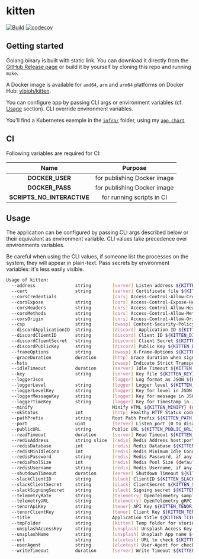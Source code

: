 # kitten

[![Build](https://github.com/ViBiOh/kitten/workflows/Build/badge.svg)](https://github.com/ViBiOh/kitten/actions)
[![codecov](https://codecov.io/gh/ViBiOh/kitten/branch/main/graph/badge.svg)](https://codecov.io/gh/ViBiOh/kitten)

## Getting started

Golang binary is built with static link. You can download it directly from the [GitHub Release page](https://github.com/ViBiOh/kitten/releases) or build it by yourself by cloning this repo and running `make`.

A Docker image is available for `amd64`, `arm` and `arm64` platforms on Docker Hub: [vibioh/kitten](https://hub.docker.com/r/vibioh/kitten/tags).

You can configure app by passing CLI args or environment variables (cf. [Usage](#usage) section). CLI override environment variables.

You'll find a Kubernetes exemple in the [`infra/`](infra) folder, using my [`app chart`](https://github.com/ViBiOh/charts/tree/main/app)

## CI

Following variables are required for CI:

|            Name            |           Purpose           |
| :------------------------: | :-------------------------: |
|      **DOCKER_USER**       | for publishing Docker image |
|      **DOCKER_PASS**       | for publishing Docker image |
| **SCRIPTS_NO_INTERACTIVE** |  for running scripts in CI  |

## Usage

The application can be configured by passing CLI args described below or their equivalent as environment variable. CLI values take precedence over environments variables.

Be careful when using the CLI values, if someone list the processes on the system, they will appear in plain-text. Pass secrets by environment variables: it's less easily visible.

```bash
Usage of kitten:
  --address               string        [server] Listen address ${KITTEN_ADDRESS}
  --cert                  string        [server] Certificate file ${KITTEN_CERT}
  --corsCredentials                     [cors] Access-Control-Allow-Credentials ${KITTEN_CORS_CREDENTIALS} (default false)
  --corsExpose            string        [cors] Access-Control-Expose-Headers ${KITTEN_CORS_EXPOSE}
  --corsHeaders           string        [cors] Access-Control-Allow-Headers ${KITTEN_CORS_HEADERS} (default "Content-Type")
  --corsMethods           string        [cors] Access-Control-Allow-Methods ${KITTEN_CORS_METHODS} (default "GET")
  --corsOrigin            string        [cors] Access-Control-Allow-Origin ${KITTEN_CORS_ORIGIN} (default "*")
  --csp                   string        [owasp] Content-Security-Policy ${KITTEN_CSP} (default "default-src 'self'; base-uri 'self'; script-src 'self' 'httputils-nonce'; style-src 'self' 'httputils-nonce'; img-src 'self' platform.slack-edge.com")
  --discordApplicationID  string        [discord] Application ID ${KITTEN_DISCORD_APPLICATION_ID}
  --discordClientID       string        [discord] Client ID ${KITTEN_DISCORD_CLIENT_ID}
  --discordClientSecret   string        [discord] Client Secret ${KITTEN_DISCORD_CLIENT_SECRET}
  --discordPublicKey      string        [discord] Public Key ${KITTEN_DISCORD_PUBLIC_KEY}
  --frameOptions          string        [owasp] X-Frame-Options ${KITTEN_FRAME_OPTIONS} (default "deny")
  --graceDuration         duration      [http] Grace duration when signal received ${KITTEN_GRACE_DURATION} (default 30s)
  --hsts                                [owasp] Indicate Strict Transport Security ${KITTEN_HSTS} (default true)
  --idleTimeout           duration      [server] Idle Timeout ${KITTEN_IDLE_TIMEOUT} (default 2m0s)
  --key                   string        [server] Key file ${KITTEN_KEY}
  --loggerJson                          [logger] Log format as JSON ${KITTEN_LOGGER_JSON} (default false)
  --loggerLevel           string        [logger] Logger level ${KITTEN_LOGGER_LEVEL} (default "INFO")
  --loggerLevelKey        string        [logger] Key for level in JSON ${KITTEN_LOGGER_LEVEL_KEY} (default "level")
  --loggerMessageKey      string        [logger] Key for message in JSON ${KITTEN_LOGGER_MESSAGE_KEY} (default "msg")
  --loggerTimeKey         string        [logger] Key for timestamp in JSON ${KITTEN_LOGGER_TIME_KEY} (default "time")
  --minify                              Minify HTML ${KITTEN_MINIFY} (default true)
  --okStatus              int           [http] Healthy HTTP Status code ${KITTEN_OK_STATUS} (default 204)
  --pathPrefix            string        Root Path Prefix ${KITTEN_PATH_PREFIX}
  --port                  uint          [server] Listen port (0 to disable) ${KITTEN_PORT} (default 1080)
  --publicURL             string        Public URL ${KITTEN_PUBLIC_URL} (default "https://kitten.vibioh.fr")
  --readTimeout           duration      [server] Read Timeout ${KITTEN_READ_TIMEOUT} (default 5s)
  --redisAddress          string slice  [redis] Redis Address host:port (blank to disable) ${KITTEN_REDIS_ADDRESS}, as a string slice, environment variable separated by "," (default [127.0.0.1:6379])
  --redisDatabase         int           [redis] Redis Database ${KITTEN_REDIS_DATABASE} (default 0)
  --redisMinIdleConn      int           [redis] Redis Minimum Idle Connections ${KITTEN_REDIS_MIN_IDLE_CONN} (default 0)
  --redisPassword         string        [redis] Redis Password, if any ${KITTEN_REDIS_PASSWORD}
  --redisPoolSize         int           [redis] Redis Pool Size (default GOMAXPROCS*10) ${KITTEN_REDIS_POOL_SIZE} (default 0)
  --redisUsername         string        [redis] Redis Username, if any ${KITTEN_REDIS_USERNAME}
  --shutdownTimeout       duration      [server] Shutdown Timeout ${KITTEN_SHUTDOWN_TIMEOUT} (default 10s)
  --slackClientID         string        [slack] ClientID ${KITTEN_SLACK_CLIENT_ID}
  --slackClientSecret     string        [slack] ClientSecret ${KITTEN_SLACK_CLIENT_SECRET}
  --slackSigningSecret    string        [slack] Signing secret ${KITTEN_SLACK_SIGNING_SECRET}
  --telemetryRate         string        [telemetry] OpenTelemetry sample rate, 'always', 'never' or a float value ${KITTEN_TELEMETRY_RATE} (default "always")
  --telemetryURL          string        [telemetry] OpenTelemetry gRPC endpoint (e.g. otel-exporter:4317) ${KITTEN_TELEMETRY_URL}
  --tenorApiKey           string        [tenor] API Key ${KITTEN_TENOR_API_KEY}
  --tenorClientKey        string        [tenor] Client Key ${KITTEN_TENOR_CLIENT_KEY}
  --title                 string        Application title ${KITTEN_TITLE} (default "KittenBot")
  --tmpFolder             string        [kitten] Temp folder for storing cache image ${KITTEN_TMP_FOLDER} (default "/tmp")
  --unsplashAccessKey     string        [unsplash] Unsplash Access Key ${KITTEN_UNSPLASH_ACCESS_KEY}
  --unsplashName          string        [unsplash] Unsplash App name ${KITTEN_UNSPLASH_NAME} (default "SayIt")
  --url                   string        [alcotest] URL to check ${KITTEN_URL}
  --userAgent             string        [alcotest] User-Agent for check ${KITTEN_USER_AGENT} (default "Alcotest")
  --writeTimeout          duration      [server] Write Timeout ${KITTEN_WRITE_TIMEOUT} (default 10s)
```
